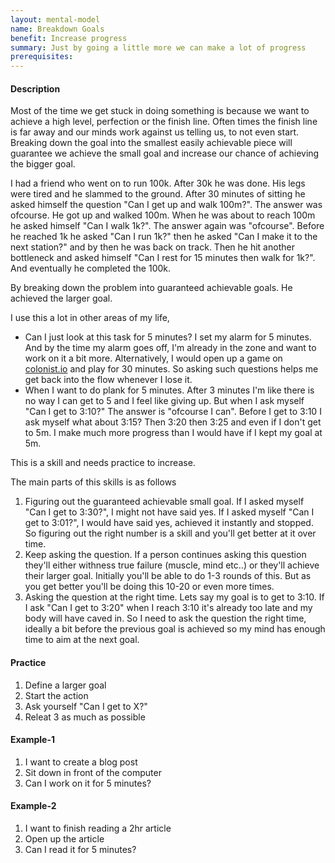 ```yaml
---
layout: mental-model
name: Breakdown Goals
benefit: Increase progress
summary: Just by going a little more we can make a lot of progress
prerequisites:
---
```


#### Description

Most of the time we get stuck in doing something is because we want to achieve a high level, perfection or the finish line. Often times the finish line is far away and our minds work against us telling us, to not even start. Breaking down the goal into the smallest easily achievable piece will guarantee we achieve the small goal and increase our chance of achieving the bigger goal.

I had a friend who went on to run 100k. After 30k he was done. His legs were tired and he slammed to the ground. After 30 minutes of sitting he asked himself the question "Can I get up and walk 100m?". The answer was ofcourse. He got up and walked 100m. When he was about to reach 100m he asked himself "Can I walk 1k?". The answer again was "ofcourse". Before he reached 1k he asked "Can I run 1k?" then he asked "Can I make it to the next station?" and by then he was back on track. Then he hit another bottleneck and asked himself "Can I rest for 15 minutes then walk for 1k?". And eventually he completed the 100k. 

By breaking down the problem into guaranteed achievable goals. He achieved the larger goal. 

I use this a lot in other areas of my life,
- Can I just look at this task for 5 minutes? I set my alarm for 5 minutes. And by the time my alarm goes off, I'm already in the zone and want to work on it a bit more. Alternatively, I would open up a game on [colonist.io](https://colonist.io/) and play for 30 minutes. So asking such questions helps me get back into the flow whenever I lose it.
- When I want to do plank for 5 minutes. After 3 minutes I'm like there is no way I can get to 5 and I feel like giving up. But when I ask myself "Can I get to 3:10?" The answer is "ofcourse I can". Before I get to 3:10 I ask myself what about 3:15? Then 3:20 then 3:25 and even if I don't get to 5m. I make much more progress than I would have if I kept my goal at 5m.

This is a skill and needs practice to increase. 

The main parts of this skills is as follows

1. Figuring out the guaranteed achievable small goal. If I asked myself "Can I get to 3:30?", I might not have said yes. If I asked myself "Can I get to 3:01?", I would have said yes, achieved it instantly and stopped. So figuring out the right number is a skill and you'll get better at it over time.
2. Keep asking the question. If a person continues asking this question they'll either withness true failure (muscle, mind etc..) or they'll achieve their larger goal. Initially you'll be able to do 1-3 rounds of this. But as you get better you'll be doing this 10-20 or even more times.
3. Asking the question at the right time. Lets say my goal is to get to 3:10. If I ask "Can I get to 3:20" when I reach 3:10 it's already too late and my body will have caved in. So I need to ask the question the right time, ideally a bit before the previous goal is achieved so my mind has enough time to aim at the next goal.

#### Practice

1. Define a larger goal
2. Start the action
3. Ask yourself "Can I get to X?"
4. Releat 3 as much as possible

#### Example-1

1. I want to create a blog post
2. Sit down in front of the computer
3. Can I work on it for 5 minutes?

#### Example-2

1. I want to finish reading a 2hr article
2. Open up the article
3. Can I read it for 5 minutes?